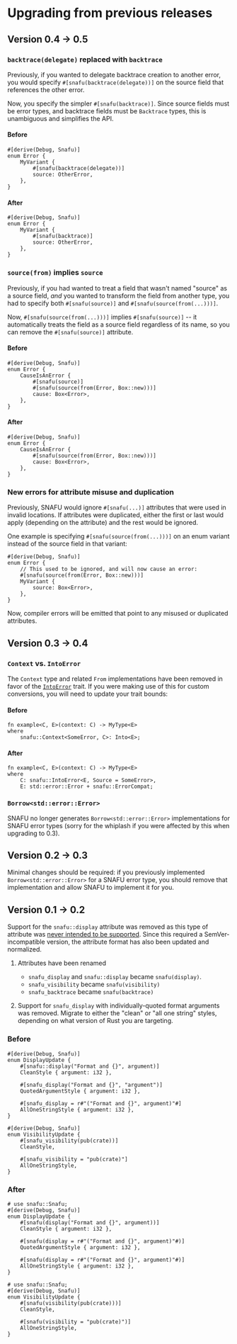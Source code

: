 # Upgrading from previous releases

## Version 0.4 → 0.5

### `backtrace(delegate)` replaced with `backtrace`

Previously, if you wanted to delegate backtrace creation to
another error, you would specify `#[snafu(backtrace(delegate))]`
on the source field that references the other error.

Now, you specify the simpler `#[snafu(backtrace)]`.  Since source
fields must be error types, and backtrace fields must be
`Backtrace` types, this is unambiguous and simplifies the API.

#### Before

```rust,ignore
#[derive(Debug, Snafu)]
enum Error {
    MyVariant {
        #[snafu(backtrace(delegate))]
        source: OtherError,
    },
}
```

#### After

```rust,ignore
#[derive(Debug, Snafu)]
enum Error {
    MyVariant {
        #[snafu(backtrace)]
        source: OtherError,
    },
}
```

### `source(from)` implies `source`

Previously, if you had wanted to treat a field that wasn't named
"source" as a source field, *and* you wanted to transform the
field from another type, you had to specify both
`#[snafu(source)]` and `#[snafu(source(from(...)))]`.

Now, `#[snafu(source(from(...)))]` implies `#[snafu(source)]` --
it automatically treats the field as a source field regardless of
its name, so you can remove the `#[snafu(source)]` attribute.

#### Before

```rust,ignore
#[derive(Debug, Snafu)]
enum Error {
    CauseIsAnError {
        #[snafu(source)]
        #[snafu(source(from(Error, Box::new)))]
        cause: Box<Error>,
    },
}
```

#### After

```rust,ignore
#[derive(Debug, Snafu)]
enum Error {
    CauseIsAnError {
        #[snafu(source(from(Error, Box::new)))]
        cause: Box<Error>,
    },
}
```

### New errors for attribute misuse and duplication

Previously, SNAFU would ignore `#[snafu(...)]` attributes that
were used in invalid locations.  If attributes were duplicated,
either the first or last would apply (depending on the attribute)
and the rest would be ignored.

One example is specifying `#[snafu(source(from(...)))]` on an
enum variant instead of the source field in that variant:

```rust,ignore
#[derive(Debug, Snafu)]
enum Error {
    // This used to be ignored, and will now cause an error:
    #[snafu(source(from(Error, Box::new)))]
    MyVariant {
        source: Box<Error>,
    },
}
```

Now, compiler errors will be emitted that point to any misused or
duplicated attributes.

## Version 0.3 → 0.4

### `Context` vs. `IntoError`

The `Context` type and related `From` implementations have been
removed in favor of the [`IntoError`](crate::IntoError) trait. If
you were making use of this for custom conversions, you will need
to update your trait bounds:

#### Before

```rust,ignore
fn example<C, E>(context: C) -> MyType<E>
where
    snafu::Context<SomeError, C>: Into<E>;
```

#### After

```rust,ignore
fn example<C, E>(context: C) -> MyType<E>
where
    C: snafu::IntoError<E, Source = SomeError>,
    E: std::error::Error + snafu::ErrorCompat;
```

### `Borrow<std::error::Error>`

SNAFU no longer generates `Borrow<std::error::Error>`
implementations for SNAFU error types (sorry for the whiplash if
you were affected by this when upgrading to 0.3).

## Version 0.2 → 0.3

Minimal changes should be required: if you previously implemented
`Borrow<std::error::Error>` for a SNAFU error type, you should
remove that implementation and allow SNAFU to implement it for
you.

## Version 0.1 → 0.2

Support for the `snafu::display` attribute was removed as this
type of attribute was [never intended to be
supported][oops]. Since this required a SemVer-incompatible
version, the attribute format has also been updated and
normalized.

1. Attributes have been renamed
    - `snafu_display` and `snafu::display` became `snafu(display)`.
    - `snafu_visibility` became `snafu(visibility)`
    - `snafu_backtrace` became `snafu(backtrace)`

1. Support for `snafu_display` with individually-quoted format
   arguments was removed. Migrate to either the "clean" or "all
   one string" styles, depending on what version of Rust you are
   targeting.

[oops]: https://github.com/rust-lang/rust/pull/58899

### Before

```rust,ignore
#[derive(Debug, Snafu)]
enum DisplayUpdate {
    #[snafu::display("Format and {}", argument)]
    CleanStyle { argument: i32 },

    #[snafu_display("Format and {}", "argument")]
    QuotedArgumentStyle { argument: i32 },

    #[snafu_display = r#"("Format and {}", argument)"#]
    AllOneStringStyle { argument: i32 },
}
```

```rust,ignore
#[derive(Debug, Snafu)]
enum VisibilityUpdate {
    #[snafu_visibility(pub(crate))]
    CleanStyle,

    #[snafu_visibility = "pub(crate)"]
    AllOneStringStyle,
}
```

### After

```rust,ignore
# use snafu::Snafu;
#[derive(Debug, Snafu)]
enum DisplayUpdate {
    #[snafu(display("Format and {}", argument))]
    CleanStyle { argument: i32 },

    #[snafu(display = r#"("Format and {}", argument)"#)]
    QuotedArgumentStyle { argument: i32 },

    #[snafu(display = r#"("Format and {}", argument)"#)]
    AllOneStringStyle { argument: i32 },
}
```

```rust,ignore
# use snafu::Snafu;
#[derive(Debug, Snafu)]
enum VisibilityUpdate {
    #[snafu(visibility(pub(crate)))]
    CleanStyle,

    #[snafu(visibility = "pub(crate)")]
    AllOneStringStyle,
}
```
